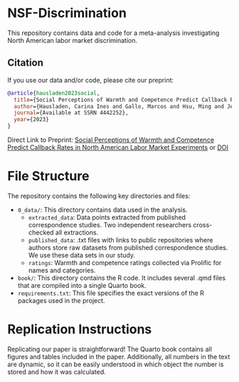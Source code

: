 # NSF-Discrimination

This repository contains data and code for a meta-analysis investigating North American labor market discrimination. 

## Citation
If you use our data and/or code, please cite our preprint:

```bibtex
@article{hausladen2023social,
  title={Social Perceptions of Warmth and Competence Predict Callback Rates in North American Labor Market Experiments},
  author={Hausladen, Carina Ines and Gallo, Marcos and Hsu, Ming and Jenkins, Adrianna and Ona, Vaida and Camerer, Colin},
  journal={Available at SSRN 4442252},
  year={2023}
}
```

Direct Link to Preprint: [Social Perceptions of Warmth and Competence Predict Callback Rates in North American Labor Market Experiments](https://ssrn.com/abstract=4442252) or [DOI](http://dx.doi.org/10.2139/ssrn.4442252)


# File Structure

The repository contains the following key directories and files:

- `0_data/`: This directory contains data used in the analysis.
  - `extracted_data`: Data points extracted from published correspondence studies. Two independent researchers cross-checked all extractions.
  - `published_data`: .txt files with links to public repositories where authors store raw datasets from published correspondence studies. We use these data sets in our study.
  - `ratings`: Warmth and competence ratings collected via Prolific for names and categories.
- `book/`: This directory contains the R code. It includes several .qmd files that are compiled into a single Quarto book.
- `requirements.txt`: This file specifies the exact versions of the R packages used in the project.

# Replication Instructions

Replicating our paper is straightforward! The Quarto book contains all figures and tables included in the paper. Additionally, all numbers in the text are dynamic, so it can be easily understood in which object the number is stored and how it was calculated.
